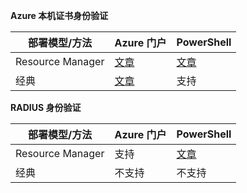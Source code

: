 **Azure 本机证书身份验证**

**部署模型/方法** | **Azure 门户** | **PowerShell** |
|---|---|---|
| Resource Manager | [文章](../articles/vpn-gateway/vpn-gateway-howto-point-to-site-resource-manager-portal.md) | [文章](../articles/vpn-gateway/vpn-gateway-howto-point-to-site-rm-ps.md)|
| 经典 | [文章](../articles/vpn-gateway/vpn-gateway-howto-point-to-site-classic-azure-portal.md) | 支持 |

**RADIUS 身份验证**

**部署模型/方法** | **Azure 门户** | **PowerShell** |
|---|---|---|
| Resource Manager | 支持 | [文章](../articles/vpn-gateway/point-to-site-how-to-radius-ps.md)|
| 经典 | 不支持 | 不支持 |

<!-- ms.date: 11/07/2017 -->